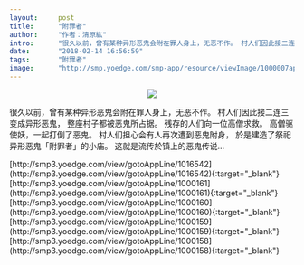 ```yaml
---
layout:     post
title:      "附罪者"
author:     "作者：清原紘"
intro:      "很久以前，曾有某种异形恶鬼会附在罪人身上，无恶不作。 村人们因此接二连三变成异形恶鬼， 整座村子都被恶鬼所占据。 残存的人们向一位高僧求救。 高僧驱使妖，一起打倒了恶鬼。 村人们担心会有人再次遭到恶鬼附身， 於是建造了祭祀异形恶鬼「附罪者」的小庙。 这就是流传於镇上的恶鬼传说…"
date:       "2018-02-14 16:56:59"
tags:       "附罪者"
image:      "http://smp.yoedge.com/smp-app/resource/viewImage/1000007appline.png"
---
```

<div style="text-align: center">
<p><img src="http://smp.yoedge.com/smp-app/resource/viewImage/1000007appline.png"/></p>
</div>
<p class="post-meta">
<span>很久以前，曾有某种异形恶鬼会附在罪人身上，无恶不作。 村人们因此接二连三变成异形恶鬼， 整座村子都被恶鬼所占据。 残存的人们向一位高僧求救。 高僧驱使妖，一起打倒了恶鬼。 村人们担心会有人再次遭到恶鬼附身， 於是建造了祭祀异形恶鬼「附罪者」的小庙。 这就是流传於镇上的恶鬼传说…</span>
</p>
[http://smp3.yoedge.com/view/gotoAppLine/1016542](http://smp3.yoedge.com/view/gotoAppLine/1016542){:target="_blank"}
[http://smp3.yoedge.com/view/gotoAppLine/1000161](http://smp3.yoedge.com/view/gotoAppLine/1000161){:target="_blank"}
[http://smp3.yoedge.com/view/gotoAppLine/1000160](http://smp3.yoedge.com/view/gotoAppLine/1000160){:target="_blank"}
[http://smp3.yoedge.com/view/gotoAppLine/1000159](http://smp3.yoedge.com/view/gotoAppLine/1000159){:target="_blank"}
[http://smp3.yoedge.com/view/gotoAppLine/1000158](http://smp3.yoedge.com/view/gotoAppLine/1000158){:target="_blank"}


